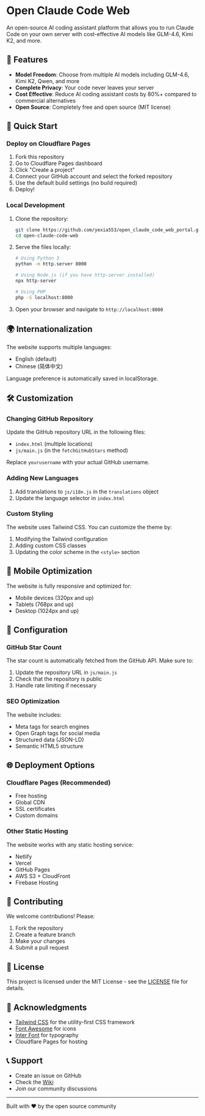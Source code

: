 # Open Claude Code Web

An open-source AI coding assistant platform that allows you to run Claude Code on your own server with cost-effective AI models like GLM-4.6, Kimi K2, and more.

## 🌟 Features

- **Model Freedom**: Choose from multiple AI models including GLM-4.6, Kimi K2, Qwen, and more
- **Complete Privacy**: Your code never leaves your server
- **Cost Effective**: Reduce AI coding assistant costs by 80%+ compared to commercial alternatives
- **Open Source**: Completely free and open source (MIT license)

## 🚀 Quick Start

### Deploy on Cloudflare Pages

1. Fork this repository
2. Go to Cloudflare Pages dashboard
3. Click "Create a project"
4. Connect your GitHub account and select the forked repository
5. Use the default build settings (no build required)
6. Deploy!

### Local Development

1. Clone the repository:
   ```bash
   git clone https://github.com/yexia553/open_claude_code_web_portal.git
   cd open-claude-code-web
   ```

2. Serve the files locally:
   ```bash
   # Using Python 3
   python -m http.server 8000

   # Using Node.js (if you have http-server installed)
   npx http-server

   # Using PHP
   php -S localhost:8000
   ```

3. Open your browser and navigate to `http://localhost:8000`

## 🌍 Internationalization

The website supports multiple languages:
- English (default)
- Chinese (简体中文)

Language preference is automatically saved in localStorage.

## 🛠️ Customization

### Changing GitHub Repository

Update the GitHub repository URL in the following files:
- `index.html` (multiple locations)
- `js/main.js` (in the `fetchGitHubStars` method)

Replace `yourusername` with your actual GitHub username.

### Adding New Languages

1. Add translations to `js/i18n.js` in the `translations` object
2. Update the language selector in `index.html`

### Custom Styling

The website uses Tailwind CSS. You can customize the theme by:
1. Modifying the Tailwind configuration
2. Adding custom CSS classes
3. Updating the color scheme in the `<style>` section

## 📱 Mobile Optimization

The website is fully responsive and optimized for:
- Mobile devices (320px and up)
- Tablets (768px and up)
- Desktop (1024px and up)

## 🔧 Configuration

### GitHub Star Count

The star count is automatically fetched from the GitHub API. Make sure to:
1. Update the repository URL in `js/main.js`
2. Check that the repository is public
3. Handle rate limiting if necessary

### SEO Optimization

The website includes:
- Meta tags for search engines
- Open Graph tags for social media
- Structured data (JSON-LD)
- Semantic HTML5 structure

## 🌐 Deployment Options

### Cloudflare Pages (Recommended)
- Free hosting
- Global CDN
- SSL certificates
- Custom domains

### Other Static Hosting
The website works with any static hosting service:
- Netlify
- Vercel
- GitHub Pages
- AWS S3 + CloudFront
- Firebase Hosting

## 🤝 Contributing

We welcome contributions! Please:
1. Fork the repository
2. Create a feature branch
3. Make your changes
4. Submit a pull request

## 📄 License

This project is licensed under the MIT License - see the [LICENSE](LICENSE) file for details.

## 🙏 Acknowledgments

- [Tailwind CSS](https://tailwindcss.com/) for the utility-first CSS framework
- [Font Awesome](https://fontawesome.com/) for icons
- [Inter Font](https://rsms.me/inter/) for typography
- Cloudflare Pages for hosting

## 📞 Support

- Create an issue on GitHub
- Check the [Wiki](https://github.com/yexia553/open_claude_code_web_portal/wiki)
- Join our community discussions

---

Built with ❤️ by the open source community